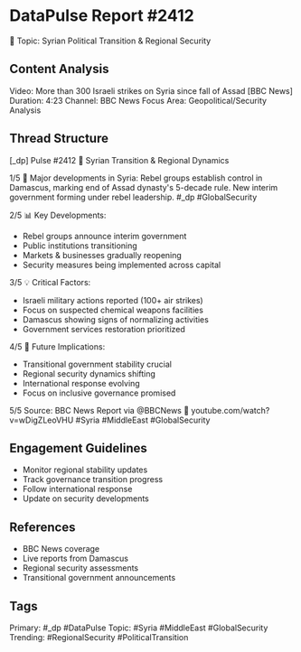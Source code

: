 # DataPulse Report #2412
📍 Topic: Syrian Political Transition & Regional Security

## Content Analysis
Video: More than 300 Israeli strikes on Syria since fall of Assad [BBC News]
Duration: 4:23
Channel: BBC News
Focus Area: Geopolitical/Security Analysis

## Thread Structure

[_dp] Pulse #2412
📍 Syrian Transition & Regional Dynamics

1/5 🔄 Major developments in Syria: Rebel groups establish control in Damascus, marking end of Assad dynasty's 5-decade rule. New interim government forming under rebel leadership. #_dp #GlobalSecurity

2/5 📊 Key Developments:
- Rebel groups announce interim government
- Public institutions transitioning
- Markets & businesses gradually reopening
- Security measures being implemented across capital

3/5 💡 Critical Factors:
- Israeli military actions reported (100+ air strikes)
- Focus on suspected chemical weapons facilities
- Damascus showing signs of normalizing activities
- Government services restoration prioritized

4/5 🔮 Future Implications:
- Transitional government stability crucial
- Regional security dynamics shifting
- International response evolving
- Focus on inclusive governance promised

5/5 Source: BBC News Report
via @BBCNews
🔗 youtube.com/watch?v=wDigZLeoVHU
#Syria #MiddleEast #GlobalSecurity

## Engagement Guidelines
- Monitor regional stability updates
- Track governance transition progress
- Follow international response
- Update on security developments

## References
- BBC News coverage
- Live reports from Damascus
- Regional security assessments
- Transitional government announcements

## Tags
Primary: #_dp #DataPulse
Topic: #Syria #MiddleEast #GlobalSecurity
Trending: #RegionalSecurity #PoliticalTransition
